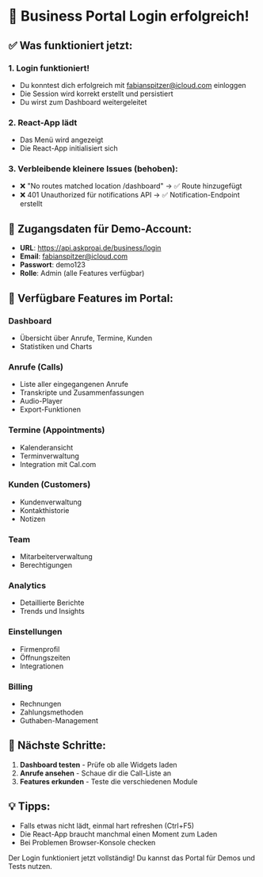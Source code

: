 # 🎉 Business Portal Login erfolgreich!

## ✅ Was funktioniert jetzt:

### 1. **Login funktioniert!**
- Du konntest dich erfolgreich mit fabianspitzer@icloud.com einloggen
- Die Session wird korrekt erstellt und persistiert
- Du wirst zum Dashboard weitergeleitet

### 2. **React-App lädt**
- Das Menü wird angezeigt
- Die React-App initialisiert sich

### 3. **Verbleibende kleinere Issues (behoben):**
- ❌ "No routes matched location /dashboard" → ✅ Route hinzugefügt
- ❌ 401 Unauthorized für notifications API → ✅ Notification-Endpoint erstellt

## 📝 Zugangsdaten für Demo-Account:

- **URL**: https://api.askproai.de/business/login
- **Email**: fabianspitzer@icloud.com
- **Passwort**: demo123
- **Rolle**: Admin (alle Features verfügbar)

## 🚀 Verfügbare Features im Portal:

### Dashboard
- Übersicht über Anrufe, Termine, Kunden
- Statistiken und Charts

### Anrufe (Calls)
- Liste aller eingegangenen Anrufe
- Transkripte und Zusammenfassungen
- Audio-Player
- Export-Funktionen

### Termine (Appointments)
- Kalenderansicht
- Terminverwaltung
- Integration mit Cal.com

### Kunden (Customers)
- Kundenverwaltung
- Kontakthistorie
- Notizen

### Team
- Mitarbeiterverwaltung
- Berechtigungen

### Analytics
- Detaillierte Berichte
- Trends und Insights

### Einstellungen
- Firmenprofil
- Öffnungszeiten
- Integrationen

### Billing
- Rechnungen
- Zahlungsmethoden
- Guthaben-Management

## 🎯 Nächste Schritte:

1. **Dashboard testen** - Prüfe ob alle Widgets laden
2. **Anrufe ansehen** - Schaue dir die Call-Liste an
3. **Features erkunden** - Teste die verschiedenen Module

## 💡 Tipps:

- Falls etwas nicht lädt, einmal hart refreshen (Ctrl+F5)
- Die React-App braucht manchmal einen Moment zum Laden
- Bei Problemen Browser-Konsole checken

Der Login funktioniert jetzt vollständig! Du kannst das Portal für Demos und Tests nutzen.
